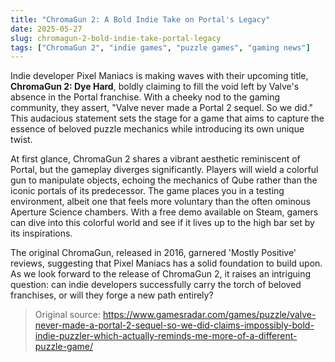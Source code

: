 ```yaml
---
title: "ChromaGun 2: A Bold Indie Take on Portal's Legacy"
date: 2025-05-27
slug: chromagun-2-bold-indie-take-portal-legacy
tags: ["ChromaGun 2", "indie games", "puzzle games", "gaming news"]
---
```


Indie developer Pixel Maniacs is making waves with their upcoming title, **ChromaGun 2: Dye Hard**, boldly claiming to fill the void left by Valve's absence in the Portal franchise. With a cheeky nod to the gaming community, they assert, "Valve never made a Portal 2 sequel. So we did." This audacious statement sets the stage for a game that aims to capture the essence of beloved puzzle mechanics while introducing its own unique twist.

At first glance, ChromaGun 2 shares a vibrant aesthetic reminiscent of Portal, but the gameplay diverges significantly. Players will wield a colorful gun to manipulate objects, echoing the mechanics of Qube rather than the iconic portals of its predecessor. The game places you in a testing environment, albeit one that feels more voluntary than the often ominous Aperture Science chambers. With a free demo available on Steam, gamers can dive into this colorful world and see if it lives up to the high bar set by its inspirations.

The original ChromaGun, released in 2016, garnered 'Mostly Positive' reviews, suggesting that Pixel Maniacs has a solid foundation to build upon. As we look forward to the release of ChromaGun 2, it raises an intriguing question: can indie developers successfully carry the torch of beloved franchises, or will they forge a new path entirely? 

> Original source: https://www.gamesradar.com/games/puzzle/valve-never-made-a-portal-2-sequel-so-we-did-claims-impossibly-bold-indie-puzzler-which-actually-reminds-me-more-of-a-different-puzzle-game/